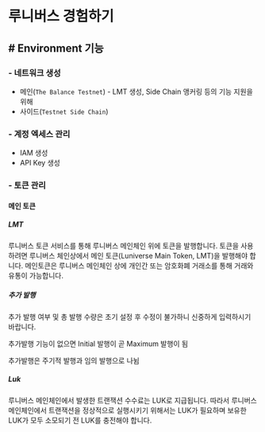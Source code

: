 # 루니버스 경험하기

## # Environment 기능

### - 네트워크 생성

 - 메인(`The Balance Testnet`) - LMT 생성, Side Chain 앵커링 등의 기능 지원을 위해
 - 사이드(`Testnet Side Chain`)

### - 계정 엑세스 관리

 - IAM 생성
 - API Key 생성

### - 토큰 관리

#### 메인 토큰

##### LMT

루니버스 토큰 서비스를 통해 루니버스 메인체인 위에 토큰을 발행합니다. 토큰을 사용하려면 루니버스 체인상에서 메인 토큰(Luniverse Main Token, LMT)을 발행해야 합니다. 메인토큰은 루니버스 메인체인  상에 개인간 또는 암호화폐 거래소를 통해 거래와 유통이 가능합니다.

##### 추가 발행

추가 발행 여부 및 총 발행 수량은 초기 설정 후 수정이 불가하니 신중하게 입력하시기 바랍니다.

추가발행 기능이 없으면 Initial 발행이 곧 Maximum 발행이 됨

추가발행은 주기적 발행과 임의 발행으로 나뉨

##### Luk

루니버스 메인체인에서 발생한 트랜잭션 수수료는 LUK로 지급됩니다. 따라서 루니버스 메인체인에서 트랜잭션을 정상적으로 실행시키기 위해서는 LUK가 필요하며 보유한 LUK가 모두 소모되기 전 LUK를 충전해야 합니다.

